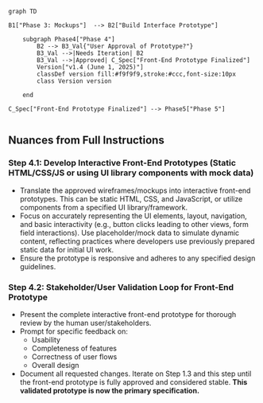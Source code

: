
```mermaid
graph TD
    
B1["Phase 3: Mockups"]  --> B2["Build Interface Prototype"] 

    subgraph Phase4["Phase 4"]
        B2 --> B3_Val{"User Approval of Prototype?"}
        B3_Val -->|Needs Iteration| B2
        B3_Val -->|Approved| C_Spec["Front-End Prototype Finalized"]
        Version["v1.4 (June 1, 2025)"]
        classDef version fill:#f9f9f9,stroke:#ccc,font-size:10px
        class Version version
        
    end

C_Spec["Front-End Prototype Finalized"] --> Phase5["Phase 5"]


```

## Nuances from Full Instructions

### Step 4.1: Develop Interactive Front-End Prototypes (Static HTML/CSS/JS or using UI library components with mock data)
*   Translate the approved wireframes/mockups into interactive front-end prototypes. This can be static HTML, CSS, and JavaScript, or utilize components from a specified UI library/framework.
*   Focus on accurately representing the UI elements, layout, navigation, and basic interactivity (e.g., button clicks leading to other views, form field interactions). Use placeholder/mock data to simulate dynamic content, reflecting practices where developers use previously prepared static data for initial UI work.
*   Ensure the prototype is responsive and adheres to any specified design guidelines.

### Step 4.2: Stakeholder/User Validation Loop for Front-End Prototype
*   Present the complete interactive front-end prototype for thorough review by the human user/stakeholders.
*   Prompt for specific feedback on:
    *   Usability
    *   Completeness of features
    *   Correctness of user flows
    *   Overall design
*   Document all requested changes. Iterate on Step 1.3 and this step until the front-end prototype is fully approved and considered stable. **This validated prototype is now the primary specification.**
